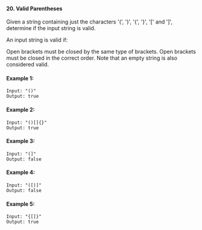 #### 20. Valid Parentheses
Given a string containing just the characters '(', ')', '{', '}', '[' and ']', determine if the input string is valid.

An input string is valid if:

Open brackets must be closed by the same type of brackets.
Open brackets must be closed in the correct order.
Note that an empty string is also considered valid.

#### Example 1:
```
Input: "()"
Output: true
```
#### Example 2:
```
Input: "()[]{}"
Output: true
```
#### Example 3:
```
Input: "(]"
Output: false
```

#### Example 4:
```
Input: "([)]"
Output: false
```

#### Example 5:
```
Input: "{[]}"
Output: true
```